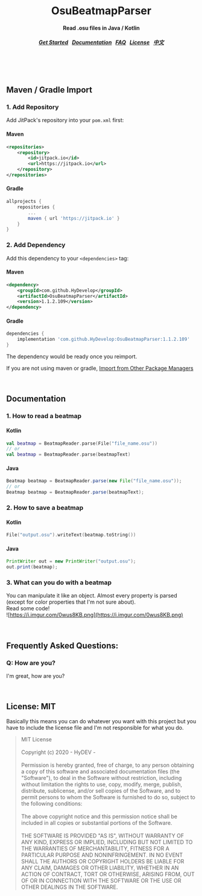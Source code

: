 <h1 align="center">
  <br>
  <br>
  OsuBeatmapParser
  <h4 align="center">
  Read .osu files in Java / Kotlin
  </h4>
  <h5 align="center">
<a href="#maven">Get Started</a>&nbsp;&nbsp;
<a href="#doc">Documentation</a>&nbsp;&nbsp;
<a href="#qa">FAQ</a>&nbsp;&nbsp;
<a href="#license">License</a>&nbsp;&nbsp;
<a href="README.cn.md">中文</a>
</h5>
  <br>
  <br>
  <br>
</h1>


<a name="maven"></a>
Maven / Gradle Import
--------

### 1. Add Repository

Add JitPack's repository into your `pom.xml` first:

#### Maven

```xml
<repositories>
    <repository>
        <id>jitpack.io</id>
        <url>https://jitpack.io</url>
    </repository>
</repositories>
```

#### Gradle

```gradle
allprojects {
    repositories {
        ...
        maven { url 'https://jitpack.io' }
    }
}
```

### 2. Add Dependency

Add this dependency to your `<dependencies>` tag:

#### Maven

```xml
<dependency>
    <groupId>com.github.HyDevelop</groupId>
    <artifactId>OsuBeatmapParser</artifactId>
    <version>1.1.2.109</version>
</dependency>
```

#### Gradle

```gradle
dependencies {
    implementation 'com.github.HyDevelop:OsuBeatmapParser:1.1.2.109'
}
```

The dependency would be ready once you reimport.

If you are not using maven or gradle, [Import from Other Package Managers](https://jitpack.io/#HyDevelop/OsuBeatmapParser/1.1.2.109)

<br>

<a name="doc"></a>
Documentation
--------

### 1. How to read a beatmap

#### Kotlin

```kt
val beatmap = BeatmapReader.parse(File("file_name.osu"))
// or
val beatmap = BeatmapReader.parse(beatmapText)
```

#### Java

```java
Beatmap beatmap = BeatmapReader.parse(new File("file_name.osu"));
// or
Beatmap beatmap = BeatmapReader.parse(beatmapText);
```

### 2. How to save a beatmap

#### Kotlin

```kt
File("output.osu").writeText(beatmap.toString())
```

#### Java

```java
PrintWriter out = new PrintWriter("output.osu");
out.print(beatmap);
```

### 3. What can you do with a beatmap

You can manipulate it like an object. Almost every property is parsed (except for color properties that I'm not sure about).<br>
Read some code!<br>
![https://i.imgur.com/0wus8KB.png](https://i.imgur.com/0wus8KB.png)

<br>

<a name="qa"></a>
Frequently Asked Questions:
--------

### Q: How are you?

I'm great, how are you?

<br>

<a name="license"></a>
License: MIT
--------

Basically this means you can do whatever you want with this project but you have to include the license file and I'm not responsible for what you do.

> MIT License<br><br>
Copyright (c) 2020 - HyDEV -<br><br>
Permission is hereby granted, free of charge, to any person obtaining a copy
of this software and associated documentation files (the "Software"), to deal
in the Software without restriction, including without limitation the rights
to use, copy, modify, merge, publish, distribute, sublicense, and/or sell
copies of the Software, and to permit persons to whom the Software is
furnished to do so, subject to the following conditions:<br><br>
The above copyright notice and this permission notice shall be included in all
copies or substantial portions of the Software.<br><br>
THE SOFTWARE IS PROVIDED "AS IS", WITHOUT WARRANTY OF ANY KIND, EXPRESS OR
IMPLIED, INCLUDING BUT NOT LIMITED TO THE WARRANTIES OF MERCHANTABILITY,
FITNESS FOR A PARTICULAR PURPOSE AND NONINFRINGEMENT. IN NO EVENT SHALL THE
AUTHORS OR COPYRIGHT HOLDERS BE LIABLE FOR ANY CLAIM, DAMAGES OR OTHER
LIABILITY, WHETHER IN AN ACTION OF CONTRACT, TORT OR OTHERWISE, ARISING FROM,
OUT OF OR IN CONNECTION WITH THE SOFTWARE OR THE USE OR OTHER DEALINGS IN THE
SOFTWARE.
